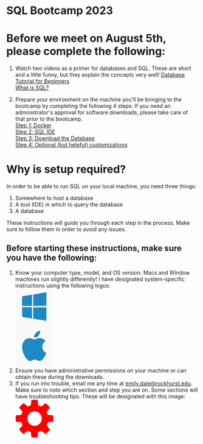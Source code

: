 # SQL Bootcamp 2023

Before we meet on August 5th, please complete the following:
======
1. Watch two videos as a primer for databases and SQL. These are short and a little funny, but they explain the concepts very well!
   [Database Tutorial for Beginners](https://www.youtube.com/watch?v=wR0jg0eQsZA&ab_channel=LucidSoftware) <br>
   [What is SQL?](https://www.youtube.com/watch?v=27axs9dO7AE&ab_channel=DanielleTh%C3%A9)

2. Prepare your environment on the machine you'll be bringing to the bootcamp by completing the following 4 steps. If you need an administrator's approval for software downloads, please take care of that prior to the bootcamp. <br>
[Step 1: Docker](https://github.com/emilyadale/sql_bootcamp/blob/main/Environment%20Setup/Step%201:%20Docker.md) <br>
[Step 2: SQL IDE](https://github.com/emilyadale/sql_bootcamp/blob/main/Environment%20Setup/Step%202:%20SQL%20IDE.md) <br>
[Step 3: Download the Database](https://github.com/emilyadale/sql_bootcamp/blob/main/Environment%20Setup/Step%203:%20Download%20the%20Database.md) <br>
[Step 4: Optional (but helpful) customizations](https://github.com/emilyadale/sql_bootcamp/blob/main/Environment%20Setup/Step%204%3A%20Customizations.md) <br>
   


Why is setup required?
======
In order to be able to run SQL on your local machine, you need three things:
1. Somewhere to host a database
2. A tool (IDE) in which to query the database
3. A database

These instructions will guide you through each step in the process. Make sure to follow them in order to avoid any issues.

Before starting these instructions, make sure you have the following:
------
1. Know your computer type, model, and OS version. Macs and Window machines run slightly differently!
   I have designated system-specific instructions using the following logos: <br>
   <img src="https://github.com/emilyadale/ru_databases/blob/43d4ab33f2063b159931e31fc94d4d21aa09098c/Environment%20Setup/Windows.png" width="100" height="100"> <br>
   <img src="https://github.com/emilyadale/ru_databases/blob/43d4ab33f2063b159931e31fc94d4d21aa09098c/Environment%20Setup/Mac.png" width="100" height="100">
3. Ensure you have administrative permissions on your machine or can obtain these during the downloads.
4. If you run into trouble, email me any time at emily.dale@rockhurst.edu. Make sure to note which section and step you are on.
   Some sections will have troubleshooting tips. These will be designated with this image: <br>
    <img src="https://github.com/emilyadale/ru_databases/blob/135d12de0f9101d80a140b9463da079962211a5b/Environment%20Setup/gearRed.png" width="100" height="100">
